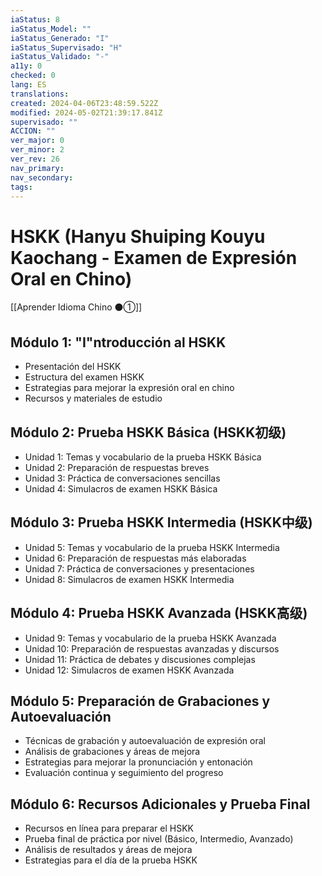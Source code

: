 ```yaml
---
iaStatus: 8
iaStatus_Model: ""
iaStatus_Generado: "I"
iaStatus_Supervisado: "H"
iaStatus_Validado: "-"
a11y: 0
checked: 0
lang: ES
translations: 
created: 2024-04-06T23:48:59.522Z
modified: 2024-05-02T21:39:17.841Z
supervisado: ""
ACCION: ""
ver_major: 0
ver_minor: 2
ver_rev: 26
nav_primary: 
nav_secondary: 
tags:
---
```

# HSKK (Hanyu Shuiping Kouyu Kaochang - Examen de Expresión Oral en Chino)

[[Aprender Idioma Chino ⚫①]]

## Módulo 1: "I"ntroducción al HSKK

- Presentación del HSKK
- Estructura del examen HSKK
- Estrategias para mejorar la expresión oral en chino
- Recursos y materiales de estudio

## Módulo 2: Prueba HSKK Básica (HSKK初级)

- Unidad 1: Temas y vocabulario de la prueba HSKK Básica
- Unidad 2: Preparación de respuestas breves
- Unidad 3: Práctica de conversaciones sencillas
- Unidad 4: Simulacros de examen HSKK Básica

## Módulo 3: Prueba HSKK Intermedia (HSKK中级)

- Unidad 5: Temas y vocabulario de la prueba HSKK Intermedia
- Unidad 6: Preparación de respuestas más elaboradas
- Unidad 7: Práctica de conversaciones y presentaciones
- Unidad 8: Simulacros de examen HSKK Intermedia

## Módulo 4: Prueba HSKK Avanzada (HSKK高级)

- Unidad 9: Temas y vocabulario de la prueba HSKK Avanzada
- Unidad 10: Preparación de respuestas avanzadas y discursos
- Unidad 11: Práctica de debates y discusiones complejas
- Unidad 12: Simulacros de examen HSKK Avanzada

## Módulo 5: Preparación de Grabaciones y Autoevaluación

- Técnicas de grabación y autoevaluación de expresión oral
- Análisis de grabaciones y áreas de mejora
- Estrategias para mejorar la pronunciación y entonación
- Evaluación continua y seguimiento del progreso

## Módulo 6: Recursos Adicionales y Prueba Final

- Recursos en línea para preparar el HSKK
- Prueba final de práctica por nivel (Básico, Intermedio, Avanzado)
- Análisis de resultados y áreas de mejora
- Estrategias para el día de la prueba HSKK


